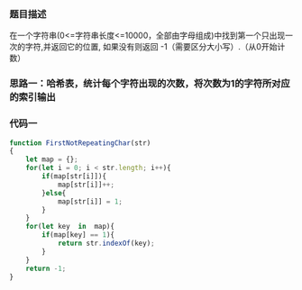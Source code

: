 ### 题目描述

在一个字符串(0<=字符串长度<=10000，全部由字母组成)中找到第一个只出现一次的字符,并返回它的位置, 如果没有则返回 -1（需要区分大小写）.（从0开始计数）

### 思路一：哈希表，统计每个字符出现的次数，将次数为1的字符所对应的索引输出

### 代码一

```js
function FirstNotRepeatingChar(str)
{
    let map = {};
    for(let i = 0; i < str.length; i++){
        if(map[str[i]]){
            map[str[i]]++;
        }else{
            map[str[i]] = 1;
        }
    }
    for(let key  in  map){
        if(map[key] == 1){
            return str.indexOf(key); 
        }
    }
    return -1;
}
```





